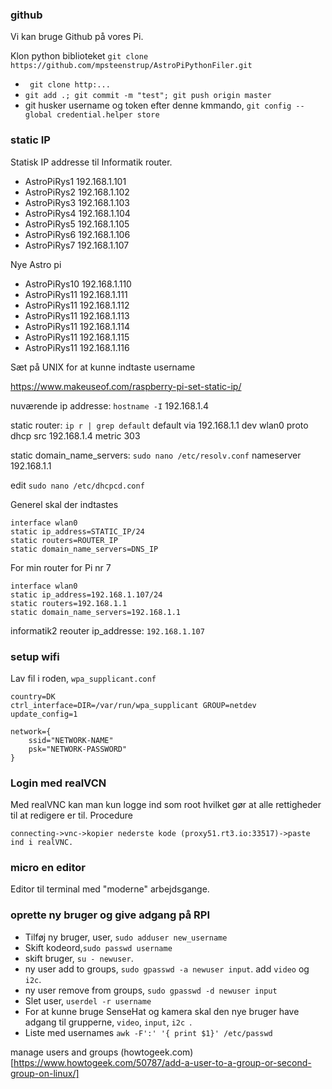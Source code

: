 ### github
Vi kan bruge Github på vores Pi.

Klon python biblioteket
```git clone https://github.com/mpsteenstrup/AstroPiPythonFiler.git```



* ``` git clone http:...```
* ``` git add .; git commit -m "test"; git push origin master ```
* git husker username og token efter denne kmmando, ``` git config --global credential.helper store ```

### static IP
Statisk IP addresse til Informatik router.
* AstroPiRys1 192.168.1.101
* AstroPiRys2 192.168.1.102
* AstroPiRys3 192.168.1.103
* AstroPiRys4 192.168.1.104
* AstroPiRys5 192.168.1.105
* AstroPiRys6 192.168.1.106
* AstroPiRys7 192.168.1.107

Nye Astro pi
* AstroPiRys10 192.168.1.110
* AstroPiRys11 192.168.1.111
* AstroPiRys11 192.168.1.112
* AstroPiRys11 192.168.1.113
* AstroPiRys11 192.168.1.114
* AstroPiRys11 192.168.1.115
* AstroPiRys11 192.168.1.116

Sæt på UNIX for at kunne indtaste username

https://www.makeuseof.com/raspberry-pi-set-static-ip/

nuværende ip addresse: ```hostname -I```
192.168.1.4

static router: ```ip r | grep default```
default via 192.168.1.1 dev wlan0 proto dhcp src 192.168.1.4 metric 303

static domain_name_servers: ```sudo nano /etc/resolv.conf```
nameserver 192.168.1.1

edit
```sudo nano /etc/dhcpcd.conf```

Generel skal der indtastes
```
interface wlan0
static ip_address=STATIC_IP/24
static routers=ROUTER_IP
static domain_name_servers=DNS_IP
```
For min router for Pi nr 7
```
interface wlan0
static ip_address=192.168.1.107/24
static routers=192.168.1.1
static domain_name_servers=192.168.1.1
```

informatik2 reouter ip_addresse: ```192.168.1.107```

### setup wifi

Lav fil i roden, ```wpa_supplicant.conf```

```
country=DK
ctrl_interface=DIR=/var/run/wpa_supplicant GROUP=netdev
update_config=1

network={
    ssid="NETWORK-NAME"
    psk="NETWORK-PASSWORD"
}
```


### Login med realVCN
Med realVNC kan man kun logge ind som root hvilket gør at alle rettigheder til at redigere er til.
Procedure
```
connecting->vnc->kopier nederste kode (proxy51.rt3.io:33517)->paste ind i realVNC.
```

### micro en editor
Editor til terminal med "moderne" arbejdsgange.

### oprette ny bruger og give adgang på RPI
* Tilføj ny bruger, user, ```sudo adduser new_username```
* Skift kodeord,```sudo passwd username```
* skift bruger, ```su - newuser```.
* ny user add to groups, ```sudo gpasswd -a newuser input```. add ```video``` og ```i2c```.
* ny user remove from groups, ```sudo gpasswd -d newuser input```
* Slet user, ```userdel -r username```
* For at kunne bruge SenseHat og kamera skal den nye bruger have adgang til grupperne, ```video```, ```input```, ```i2c ```.
* Liste med usernames ```awk -F':' '{ print $1}' /etc/passwd```


manage users and groups
(howtogeek.com)[https://www.howtogeek.com/50787/add-a-user-to-a-group-or-second-group-on-linux/]
